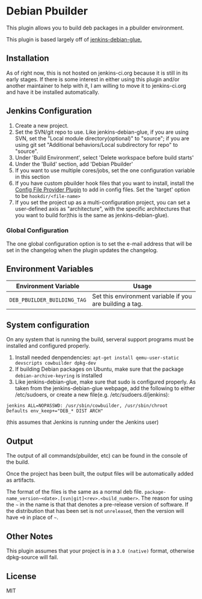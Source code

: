 # Debian Pbuilder

This plugin allows you to build deb packages in a pbuilder environment.

This plugin is based largely off of [jenkins-debian-glue.](https://jenkins-debian-glue.org/)


## Installation

As of right now, this is not hosted on jenkins-ci.org because it is still in its early stages.  If there is some interest in either using this plugin and/or another maintainer to help with it, I am willing to move it to jenkins-ci.org and have it be installed automatically.

## Jenkins Configuration

1. Create a new project.
1. Set the SVN/git repo to use.  Like jenkins-debian-glue, if you are using SVN, set the "Local module directory(optional)" to "source"; if you are using git set "Additional behaviors/Local subdirectory for repo" to "source".
1. Under 'Build Environment', select 'Delete workspace before build starts'
2. Under the 'Build' section, add 'Debian Pbuilder'
3. If you want to use multiple cores/jobs, set the one configuration variable in this section
4. If you have custom pbuilder hook files that you want to install, install the [Config File Provider Plugin](https://wiki.jenkins-ci.org/display/JENKINS/Config+File+Provider+Plugin) to add in config files.  Set the 'target' option to be `hookdir/<file-name>`
5. If you set the project up as a multi-configuration project, you can set a user-defined axis as "architecture", with the specific architectures that you want to build for(this is the same as jenkins-debian-glue).

### Global Configuration

The one global configuration option is to set the e-mail address that will be set in the changelog when the plugin updates the changelog.

## Environment Variables

|Environment Variable|Usage|
|--------------------|-----|
|`DEB_PBUILDER_BUILDING_TAG`|Set this environment variable if you are building a tag.|

## System configuration

On any system that is running the build, serveral support programs must be installed and configured properly.  

1. Install needed denpendencies: `apt-get install qemu-user-static devscripts cowbuilder dpkg-dev`
1. If building Debian packages on Ubuntu, make sure that the package `debian-archive-keyring` is installed
2. Like jenkins-debian-glue, make sure that sudo is configured properly.  As taken from the jenkins-debian-glue webpage, add the following to either /etc/sudoers, or create a new file(e.g. /etc/sudoers.d/jenkins):

  ```
  jenkins ALL=NOPASSWD: /usr/sbin/cowbuilder, /usr/sbin/chroot
  Defaults env_keep+="DEB_* DIST ARCH"
  ```
(this assumes that Jenkins is running under the Jenkins user)

## Output

The output of all commands(pbuilder, etc) can be found in the console of the build.

Once the project has been built, the output files will be automatically added as artifacts.

The format of the files is the same as a normal deb file.  `package-name_version~<date>.[svn|git]<rev>.<build_number>`.  The reason for using the `~` in the name is that that denotes a pre-release version of software.  If the distribution that has been set is not `unreleased`, then the version will have `+0` in place of `~`.

## Other Notes

This plugin assumes that your project is in a `3.0 (native)` format, otherwise dpkg-source will fail.

## License

MIT
